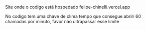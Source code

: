 Site onde o codigo está hospedado
felipe-chinelli.vercel.app

No codigo tem uma chave de clima tempo que consegue abriri 60 chamadas por minuto,
favor não ultrapassar esse limite
